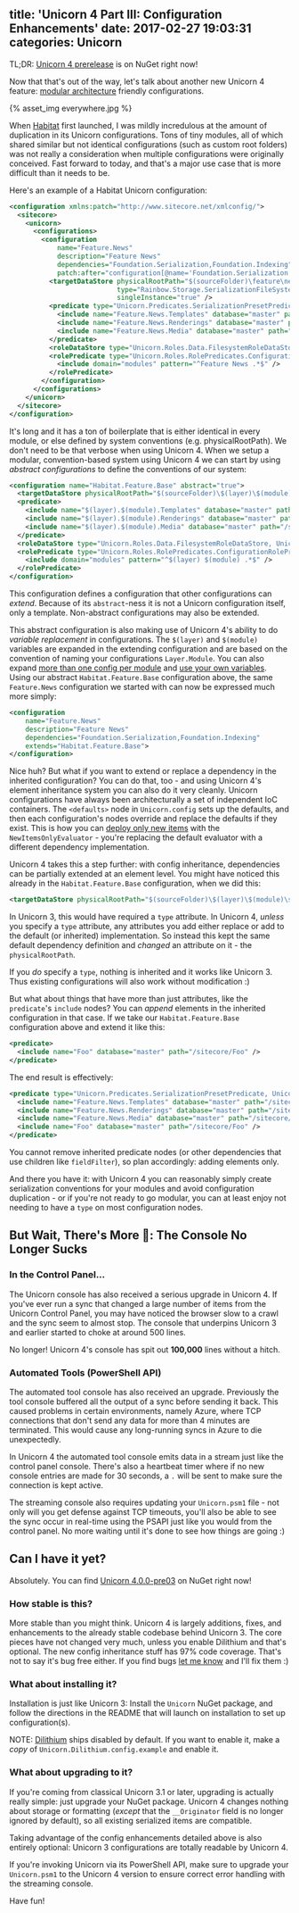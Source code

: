 title: 'Unicorn 4 Part III: Configuration Enhancements'
date: 2017-02-27 19:03:31
categories: Unicorn
---

TL;DR: [Unicorn 4 prerelease](https://www.nuget.org/packages/Unicorn.Core/4.0.0-pre03) is on NuGet right now!

Now that that's out of the way, let's talk about another new Unicorn 4 feature: [modular architecture](http://helix.sitecore.net/) friendly configurations. 

{% asset_img everywhere.jpg %}

When [Habitat](https://github.com/Sitecore/Habitat) first launched, I was mildly incredulous at the amount of duplication in its Unicorn configurations. Tons of tiny modules, all of which shared similar but not identical configurations (such as custom root folders) was not really a consideration when multiple configurations were originally conceived. Fast forward to today, and that's a major use case that is more difficult than it needs to be.

Here's an example of a Habitat Unicorn configuration:

```xml
<configuration xmlns:patch="http://www.sitecore.net/xmlconfig/">
  <sitecore>
    <unicorn>
      <configurations>
        <configuration 
        	name="Feature.News" 
        	description="Feature News" 
        	dependencies="Foundation.Serialization,Foundation.Indexing" 
        	patch:after="configuration[@name='Foundation.Serialization']">
          <targetDataStore physicalRootPath="$(sourceFolder)\feature\news\serialization"
                           type="Rainbow.Storage.SerializationFileSystemDataStore, Rainbow" useDataCache="false"
                           singleInstance="true" />
          <predicate type="Unicorn.Predicates.SerializationPresetPredicate, Unicorn" singleInstance="true">
            <include name="Feature.News.Templates" database="master" path="/sitecore/templates/Feature/News" />
            <include name="Feature.News.Renderings" database="master" path="/sitecore/layout/renderings/Feature/News" />
            <include name="Feature.News.Media" database="master" path="/sitecore/media library/Feature/News" />
          </predicate>
          <roleDataStore type="Unicorn.Roles.Data.FilesystemRoleDataStore, Unicorn.Roles" physicalRootPath="$(sourceFolder)\feature\news\serialization\Feature.News.Roles" singleInstance="true"/>
          <rolePredicate type="Unicorn.Roles.RolePredicates.ConfigurationRolePredicate, Unicorn.Roles" singleInstance="true">
            <include domain="modules" pattern="^Feature News .*$" />
          </rolePredicate>
        </configuration>
      </configurations>
    </unicorn>
  </sitecore>
</configuration>
```

It's long and it has a ton of boilerplate that is either identical in every module, or else defined by system conventions (e.g. physicalRootPath). We don't need to be that verbose when using Unicorn 4. When we setup a modular, convention-based system using Unicorn 4 we can start by using _abstract configurations_ to define the conventions of our system:

```xml
<configuration name="Habitat.Feature.Base" abstract="true">
  <targetDataStore physicalRootPath="$(sourceFolder)\$(layer)\$(module)\serialization" />
  <predicate>
    <include name="$(layer).$(module).Templates" database="master" path="/sitecore/templates/$(layer)/$(module)" />
    <include name="$(layer).$(module).Renderings" database="master" path="/sitecore/layout/renderings/$(layer).$(module)" />
    <include name="$(layer).$(module).Media" database="master" path="/sitecore/media library/$(layer).$(module)" />
  </predicate>
  <roleDataStore type="Unicorn.Roles.Data.FilesystemRoleDataStore, Unicorn.Roles" physicalRootPath="$(sourceFolder)\$(layer)\$(module)\serialization\$(layer).$(module).Roles" singleInstance="true"/>
  <rolePredicate type="Unicorn.Roles.RolePredicates.ConfigurationRolePredicate, Unicorn.Roles" singleInstance="true">
    <include domain="modules" pattern="^$(layer) $(module) .*$" />
  </rolePredicate>
</configuration>
```

This configuration defines a configuration that other configurations can _extend_. Because of its `abstract`-ness it is not a Unicorn configuration itself, only a template. Non-abstract configurations may also be extended.

This abstract configuration is also making use of Unicorn 4's ability to do _variable replacement_ in configurations. The `$(layer)` and `$(module)` variables are expanded in the extending configuration and are based on the convention of naming your configurations `Layer.Module`. You can also expand [more than one config per module](https://github.com/kamsar/Unicorn/blob/master/src/Unicorn/Standard%20Config%20Files/Unicorn.CustomSerializationFolder.config.example#L42) and [use your own variables](https://github.com/kamsar/Unicorn/blob/master/src/Unicorn/Standard%20Config%20Files/Unicorn.config#L190). Using our abstract `Habitat.Feature.Base` configuration above, the same `Feature.News` configuration we started with can now be expressed much more simply:

```xml
<configuration 
	name="Feature.News" 
	description="Feature News" 
	dependencies="Foundation.Serialization,Foundation.Indexing" 
	extends="Habitat.Feature.Base">
</configuration>
```

Nice huh? But what if you want to extend or replace a dependency in the inherited configuration? You can do that, too - and using Unicorn 4's element inheritance system you can also do it very cleanly. Unicorn configurations have always been architecturally a set of independent IoC containers. The `<defaults>` node in `Unicorn.config` sets up the defaults, and then each configuration's nodes override and replace the defaults if they exist. This is how you can [deploy only new items](https://github.com/kamsar/Unicorn/blob/master/src/Unicorn/Standard%20Config%20Files/Unicorn.Configs.NewItemsOnly.example) with the `NewItemsOnlyEvaluator` - you're replacing the default evaluator with a different dependency implementation.

Unicorn 4 takes this a step further: with config inheritance, dependencies can be partially extended at an element level. You might have noticed this already in the `Habitat.Feature.Base` configuration, when we did this:

```xml
<targetDataStore physicalRootPath="$(sourceFolder)\$(layer)\$(module)\serialization" />
```

In Unicorn 3, this would have required a `type` attribute. In Unicorn 4, _unless_ you specify a `type` attribute, any attributes you add either replace or add to the default (or inherited) implementation. So instead this kept the same default dependency definition and _changed_ an attribute on it - the `physicalRootPath`. 

If you _do_ specify a `type`, nothing is inherited and it works like Unicorn 3. Thus existing configurations will also work without modification :)

But what about things that have more than just attributes, like the `predicate`'s `include` nodes? You can _append_ elements in the inherited configuration in that case. If we take our `Habitat.Feature.Base` configuration above and extend it like this:

```xml
<predicate>
  <include name="Foo" database="master" path="/sitecore/Foo" />
</predicate>
```

The end result is effectively:

```xml
<predicate type="Unicorn.Predicates.SerializationPresetPredicate, Unicorn" singleInstance="true">
  <include name="Feature.News.Templates" database="master" path="/sitecore/templates/Feature/News" />
  <include name="Feature.News.Renderings" database="master" path="/sitecore/layout/renderings/Feature/News" />
  <include name="Feature.News.Media" database="master" path="/sitecore/media library/Feature/News" />
  <include name="Foo" database="master" path="/sitecore/Foo" />
</predicate>
```
You cannot remove inherited predicate nodes (or other dependencies that use children like `fieldFilter`), so plan accordingly: adding elements only.

And there you have it: with Unicorn 4 you can reasonably simply create serialization conventions for your modules and avoid configuration duplication - or if you're not ready to go modular, you can at least enjoy not needing to have a `type` on most configuration nodes.

## But Wait, There's More 🐘: The Console No Longer Sucks

### In the Control Panel...

The Unicorn console has also received a serious upgrade in Unicorn 4. If you've ever run a sync that changed a large number of items from the Unicorn Control Panel, you may have noticed the browser slow to a crawl and the sync seem to almost stop. The console that underpins Unicorn 3 and earlier started to choke at around 500 lines. 

No longer! Unicorn 4's console has spit out **100,000** lines without a hitch.

### Automated Tools (PowerShell API)

The automated tool console has also received an upgrade. Previously the tool console buffered all the output of a sync before sending it back. This caused problems in certain environments, namely Azure, where TCP connections that don't send any data for more than 4 minutes are terminated. This would cause any long-running syncs in Azure to die unexpectedly.

In Unicorn 4 the automated tool console emits data in a stream just like the control panel console. There's also a heartbeat timer where if no new console entries are made for 30 seconds, a `.` will be sent to make sure the connection is kept active. 

The streaming console also requires updating your `Unicorn.psm1` file - not only will you get defense against TCP timeouts, you'll also be able to see the sync occur in real-time using the PSAPI just like you would from the control panel. No more waiting until it's done to see how things are going :)

## Can I have it yet?

Absolutely. You can find [Unicorn 4.0.0-pre03](https://www.nuget.org/packages/Unicorn/4.0.0-pre03) on NuGet right now!

### How stable is this?

More stable than you might think. Unicorn 4 is largely additions, fixes, and enhancements to the already stable codebase behind Unicorn 3. The core pieces have not changed very much, unless you enable Dilithium and that's optional. The new config inheritance stuff has 97% code coverage. That's not to say it's bug free either. If you find bugs [let me know](https://github.com/kamsar/Unicorn/issues) and I'll fix them :)

### What about installing it?

Installation is just like Unicorn 3: Install the `Unicorn` NuGet package, and follow the directions in the README that will launch on installation to set up configuration(s).

NOTE: [Dilithium](https://kamsar.net/index.php/2017/02/Unicorn-4-Preview-Project-Dilithium/) ships disabled by default. If you want to enable it, make a _copy_ of `Unicorn.Dilithium.config.example` and enable it.

### What about upgrading to it?

If you're coming from classical Unicorn 3.1 or later, upgrading is actually really simple: just upgrade your NuGet package. Unicorn 4 changes nothing about storage or formatting (_except_ that the `__Originator` field is no longer ignored by default), so all existing serialized items are compatible.

Taking advantage of the config enhancements detailed above is also entirely optional: Unicorn 3 configurations are totally readable by Unicorn 4.

If you're invoking Unicorn via its PowerShell API, make sure to upgrade your `Unicorn.psm1` to the Unicorn 4 version to ensure correct error handling with the streaming console.

Have fun!
